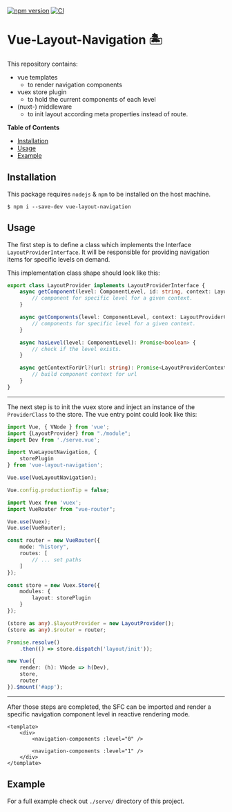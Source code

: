 [![npm version](https://badge.fury.io/js/vue-layout-navigation.svg)](https://badge.fury.io/js/vue-layout-navigation)
[![CI](https://github.com/Tada5hi/vue-layout-navigation/actions/workflows/main.yml/badge.svg)](https://github.com/Tada5hi/vue-layout-navigation/actions/workflows/main.yml)

# Vue-Layout-Navigation 🏝

This repository contains:
- vue templates
  - to render navigation components
- vuex store plugin 
  - to hold the current components of each level
- (nuxt-) middleware 
  - to init layout according meta properties instead of route.

**Table of Contents**

- [Installation](#installation)
- [Usage](#usage)
- [Example](#example)

## Installation
This package requires `nodejs` & `npm` to be installed on the host machine.
```
$ npm i --save-dev vue-layout-navigation
```

## Usage
The first step is to define a class which implements the Interface `LayoutProviderInterface`.
It will be responsible for providing navigation items for specific levels on demand.

This implementation class shape should look like this:
```typescript
export class LayoutProvider implements LayoutProviderInterface {
    async getComponent(level: ComponentLevel, id: string, context: LayoutProviderContext): Promise<Component | undefined> {
        // component for specific level for a given context.
    }

    async getComponents(level: ComponentLevel, context: LayoutProviderContext): Promise<Component[]> {
        // components for specific level for a given context.
    }

    async hasLevel(level: ComponentLevel): Promise<boolean> {
        // check if the level exists.
    }

    async getContextForUrl?(url: string): Promise<LayoutProviderContext | undefined> {
        // build component context for url
    }
}
```

---

The next step is to init the vuex store and inject an instance of the `ProviderClass` to the store.
The vue entry point could look like this:

```typescript
import Vue, { VNode } from 'vue';
import {LayoutProvider} from "./module";
import Dev from './serve.vue';

import VueLayoutNavigation, {
    storePlugin
} from 'vue-layout-navigation';

Vue.use(VueLayoutNavigation);

Vue.config.productionTip = false;

import Vuex from 'vuex';
import VueRouter from "vue-router";

Vue.use(Vuex);
Vue.use(VueRouter);

const router = new VueRouter({
    mode: "history",
    routes: [
        // ... set paths
    ]
});

const store = new Vuex.Store({
    modules: {
        layout: storePlugin
    }
});

(store as any).$layoutProvider = new LayoutProvider();
(store as any).$router = router;

Promise.resolve()
    .then(() => store.dispatch('layout/init'));

new Vue({
    render: (h): VNode => h(Dev),
    store,
    router
}).$mount('#app');
```

--- 

After those steps are completed,
the SFC can be imported and render a specific navigation component level in reactive rendering mode.

```vue
<template>
    <div>
        <navigation-components :level="0" />
        
        <navigation-components :level="1" />
    </div>
</template>
```

## Example

For a full example check out `./serve/` directory of this project.

